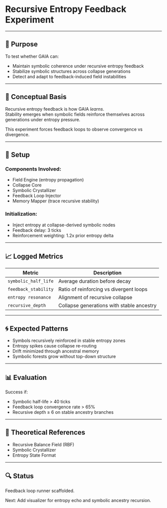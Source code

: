 # Recursive Entropy Feedback Experiment

---

## 🎯 Purpose

To test whether GAIA can:

- Maintain symbolic coherence under recursive entropy feedback
- Stabilize symbolic structures across collapse generations
- Detect and adapt to feedback-induced field instabilities

---

## 🧠 Conceptual Basis

Recursive entropy feedback is how GAIA *learns*.  
Stability emerges when symbolic fields reinforce themselves across generations under entropy pressure.

This experiment forces feedback loops to observe convergence vs divergence.

---

## 🔬 Setup

### Components Involved:
- Field Engine (entropy propagation)
- Collapse Core
- Symbolic Crystallizer
- Feedback Loop Injector
- Memory Mapper (trace recursive stability)

### Initialization:
- Inject entropy at collapse-derived symbolic nodes
- Feedback delay: 3 ticks
- Reinforcement weighting: 1.2x prior entropy delta

---

## 📈 Logged Metrics

| Metric | Description |
|--------|-------------|
| `symbolic_half_life` | Average duration before decay |
| `feedback_stability` | Ratio of reinforcing vs divergent loops |
| `entropy resonance` | Alignment of recursive collapse |
| `recursive_depth` | Collapse generations with stable ancestry |

---

## 🌀 Expected Patterns

- Symbols recursively reinforced in stable entropy zones
- Entropy spikes cause collapse re-routing
- Drift minimized through ancestral memory
- Symbolic forests grow without top-down structure

---

## 📊 Evaluation

Success if:
- Symbolic half-life > 40 ticks
- Feedback loop convergence rate > 65%
- Recursive depth ≥ 6 on stable ancestry branches

---

## 🧠 Theoretical References

- Recursive Balance Field (RBF)
- Symbolic Crystallizer
- Entropy State Format

---

## 🔍 Status

Feedback loop runner scaffolded.

Next: Add visualizer for entropy echo and symbolic ancestry recursion.
